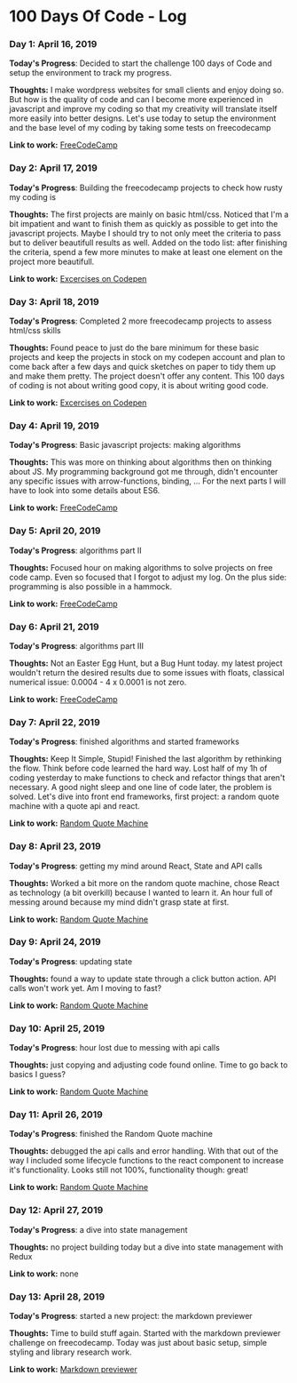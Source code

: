 # 100 Days Of Code - Log

### Day 1: April 16, 2019

**Today's Progress**: Decided to start the challenge 100 days of Code and setup the environment to track my progress. 

**Thoughts:** I make wordpress websites for small clients and enjoy doing so. But how is the quality of code and can I become more experienced in javascript and improve my coding so that my creativity will translate itself more easily into better designs. Let's use today to setup the environment and the base level of my coding by taking some tests on freecodecamp

**Link to work:** [FreeCodeCamp](https://learn.freecodecamp.org/)

### Day 2: April 17, 2019

**Today's Progress**: Building the freecodecamp projects to check how rusty my coding is

**Thoughts:** The first projects are mainly on basic html/css. Noticed that I'm a bit impatient and want to finish them as quickly as possible to get into the javascript projects. Maybe I should try to not only meet the criteria to pass but to deliver beautifull results as well. Added on the todo list: after finishing the criteria, spend a few more minutes to make at least one element on the project more beautifull.

**Link to work:** [Excercises on Codepen](https://codepen.io/tvandenbrande/)

### Day 3: April 18, 2019

**Today's Progress**: Completed 2 more freecodecamp projects to assess html/css skills

**Thoughts:** Found peace to just do the bare minimum for these basic projects and keep the projects in stock on my codepen account and plan to come back after a few days and quick sketches on paper to tidy them up and make them pretty. The project doesn't offer any content. This 100 days of coding is not about writing good copy, it is about writing good code. 

**Link to work:** [Excercises on Codepen](https://codepen.io/tvandenbrande/)

### Day 4: April 19, 2019

**Today's Progress**: Basic javascript projects: making algorithms 

**Thoughts:** This was more on thinking about algorithms then on thinking about JS. My programming background got me through, didn't encounter any specific issues with arrow-functions, binding, ... For the next parts I will have to look into some details about ES6. 

**Link to work:** [FreeCodeCamp](https://learn.freecodecamp.org/)

### Day 5: April 20, 2019

**Today's Progress**: algorithms part II

**Thoughts:** Focused hour on making algorithms to solve projects on free code camp. Even so focused that I forgot to adjust my log. On the plus side: programming is also possible in a hammock.  

**Link to work:** [FreeCodeCamp](https://learn.freecodecamp.org/)

### Day 6: April 21, 2019

**Today's Progress**: algorithms part III

**Thoughts:** Not an Easter Egg Hunt, but a Bug Hunt today. my latest project wouldn't return the desired results due to some issues with floats, classical numerical issue: 0.0004 - 4 x 0.0001 is not zero. 

**Link to work:** [FreeCodeCamp](https://learn.freecodecamp.org/)

### Day 7: April 22, 2019

**Today's Progress**: finished algorithms and started frameworks

**Thoughts:** Keep It Simple, Stupid! Finished the last algorithm by rethinking the flow. Think before code learned the hard way. Lost half of my 1h of coding yesterday to make functions to check and refactor things that aren't necessary. A good night sleep and one line of code later, the problem is solved. Let's dive into front end frameworks, first project: a random quote machine with a quote api and react. 

**Link to work:** [Random Quote Machine](https://codepen.io/tvandenbrande/pen/oOMjZX)

### Day 8: April 23, 2019

**Today's Progress**: getting my mind around React, State and API calls

**Thoughts:** Worked a bit more on the random quote machine, chose React as technology (a bit overkill) because I wanted to learn it. An hour full of messing around because my mind didn't grasp state at first. 

**Link to work:** [Random Quote Machine](https://codepen.io/tvandenbrande/pen/oOMjZX)

### Day 9: April 24, 2019

**Today's Progress**: updating state

**Thoughts:** found a way to update state through a click button action. API calls won't work yet. Am I moving to fast?

**Link to work:** [Random Quote Machine](https://codepen.io/tvandenbrande/pen/oOMjZX)

### Day 10: April 25, 2019

**Today's Progress**: hour lost due to messing with api calls

**Thoughts:** just copying and adjusting code found online. Time to go back to basics I guess?

**Link to work:** [Random Quote Machine](https://codepen.io/tvandenbrande/pen/oOMjZX)

### Day 11: April 26, 2019

**Today's Progress**: finished the Random Quote machine

**Thoughts:** debugged the api calls and error handling. With that out of the way I included some lifecycle functions to the react component to increase it's functionality. Looks still not 100%, functionality though: great!

**Link to work:** [Random Quote Machine](https://codepen.io/tvandenbrande/pen/oOMjZX)

### Day 12: April 27, 2019

**Today's Progress**: a dive into state management

**Thoughts:** no project building today but a dive into state management with Redux

**Link to work:** none

### Day 13: April 28, 2019

**Today's Progress**: started a new project: the markdown previewer

**Thoughts:** Time to build stuff again. Started with the markdown previewer challenge on freecodecamp. Today was just about basic setup, simple styling and library research work.  

**Link to work:** [Markdown previewer](https://codepen.io/tvandenbrande/pen/rbRJjo)



